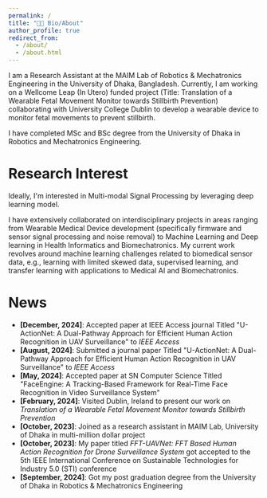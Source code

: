 ```yaml
---
permalink: /
title: "👋🏼 Bio/About"
author_profile: true
redirect_from: 
  - /about/
  - /about.html
---
```


I am a Research Assistant at the MAIM Lab of Robotics & Mechatronics Engineering in the University of Dhaka, Bangladesh. Currently, I am working on a Wellcome Leap (In Utero) funded project (Title: Translation of a Wearable Fetal Movement Monitor towards Stillbirth Prevention) collaborating with University College Dublin to develop a wearable device to monitor fetal movements to prevent stillbirth. 

I have completed MSc and BSc degree from the University of Dhaka in Robotics and Mechatronics Engineering.
 <!-- My fourth year thesis project was on "Enhancing UAV Based Human Action Recognition: A Deep Learning Approach". ([Report Link](https://drive.google.com/file/d/1qPhvAta0VMs4gfy8zytuJPFYFACTSeHA/view)) -->

Research Interest
======
<!-- Ideally, I'm interested in Multi-modal Learnning at the intersection of Vision + Language. Overall, I am interested in building intelligent task assistants that augment human intelligence.  -->
Ideally, I'm interested in Multi-modal Signal Processing by leveraging deep learning model.

I have extensively collaborated on interdisciplinary projects in areas ranging from Wearable Medical Device development (specifically firmware and sensor signal processing and noise removal) to Machine Learning and Deep learning in Health Informatics and Biomechatronics. My current work revolves around machine learning challenges related to biomedical sensor data, e.g., learning with limited skewed data, supervised learning, and transfer learning with applications to Medical AI and Biomechatronics.


News
======
* **[December, 2024]**: Accepted paper at IEEE Access journal Titled "U-ActionNet: A Dual-Pathway Approach for Efficient Human Action Recognition in UAV Surveillance" to *IEEE Access*
* **[August, 2024]**: Submitted a journal paper Titled "U-ActionNet: A Dual-Pathway Approach for Efficient Human Action Recognition in UAV Surveillance" to *IEEE Access*
* **[May, 2024]**: Accepted paper at SN Computer Science Titled "FaceEngine: A Tracking-Based Framework for Real-Time Face Recognition in Video Surveillance System"
* **[February, 2024]**: Visited Dublin, Ireland to present our work on *Translation of a Wearable Fetal Movement Monitor towards Stillbirth Prevention* 
* **[October, 2023]**: Joined as a research assistant in MAIM Lab, University of Dhaka in multi-million dollar project
* **[October, 2023]**: My paper titled *FFT-UAVNet: FFT Based Human Action Recognition for Drone Surveillance System* got accepted to the 5th IEEE International Conference on Sustainable Technologies for Industry 5.0 (STI) conference
* **[September, 2024]**: Got my post graduation degree from the University of Dhaka in Robotics & Mechatronics Engineering